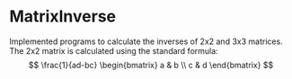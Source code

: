 # MatrixInverse

Implemented programs to calculate the inverses of 2x2 and 3x3 matrices. 
The 2x2 matrix is calculated using the standard formula:
$$ 
\frac{1}{ad-bc} 
\begin{bmatrix} 
  a & b \\ 
  c & d 
  \end{bmatrix}
$$
